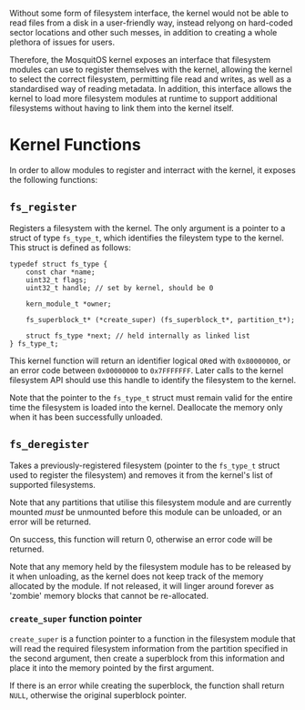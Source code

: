 Without some form of filesystem interface, the kernel would not be able to read files from a disk in a user-friendly way, instead relyong on hard-coded sector locations and other such messes, in addition to creating a whole plethora of issues for users.

Therefore, the MosquitOS kernel exposes an interface that filesystem modules can use to register themselves with the kernel, allowing the kernel to select the correct filesystem, permitting file read and writes, as well as a standardised way of reading metadata. In addition, this interface allows the kernel to load more filesystem modules at runtime to support additional filesystems without having to link them into the kernel itself.

# Kernel Functions
In order to allow modules to register and interract with the kernel, it exposes the following functions:

## `fs_register`
Registers a filesystem with the kernel. The only argument is a pointer to a struct of type `fs_type_t`, which identifies the fileystem type to the kernel. This struct is defined as follows:

	typedef struct fs_type {
		const char *name;
		uint32_t flags;
		uint32_t handle; // set by kernel, should be 0
	
		kern_module_t *owner;

		fs_superblock_t* (*create_super) (fs_superblock_t*, partition_t*);

		struct fs_type *next; // held internally as linked list
	} fs_type_t;


This kernel function will return an identifier logical `OR`ed with `0x80000000`, or an error code between `0x00000000` to `0x7FFFFFFF`. Later calls to the kernel filesystem API should use this handle to identify the filesystem to the kernel.

Note that the pointer to the `fs_type_t` struct must remain valid for the entire time the filesystem is loaded into the kernel. Deallocate the memory only when it has been successfully unloaded.

## `fs_deregister`
Takes a previously-registered filesystem (pointer to the `fs_type_t` struct used to register the filesystem) and removes it from the kernel's list of supported filesystems.

Note that any partitions that utilise this filesystem module and are currently mounted *must* be unmounted before this module can be unloaded, or an error will be returned.

On success, this function will return 0, otherwise an error code will be returned.

Note that any memory held by the filesystem module has to be released by it when unloading, as the kernel does not keep track of the memory allocated by the module. If not released, it will linger around forever as 'zombie' memory blocks that cannot be re-allocated.

### `create_super` function pointer
`create_super` is a function pointer to a function in the filesystem module that will read the required filesystem information from the partition specified in the second argument, then create a superblock from this information and place it into the memory pointed by the first argument. 

If there is an error while creating the superblock, the function shall return `NULL`, otherwise the original superblock pointer.